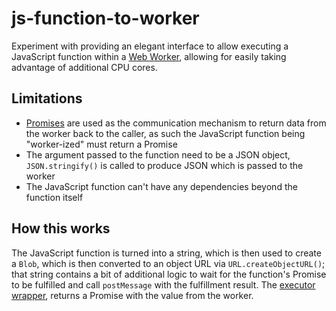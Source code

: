 # js-function-to-worker

Experiment with providing an elegant interface to allow executing a JavaScript function within a [Web Worker](https://developer.mozilla.org/en-US/docs/Web/API/Web_Workers_API/Using_web_workers), allowing for easily taking advantage of additional CPU cores. 

## Limitations
- [Promises](https://developer.mozilla.org/en-US/docs/Web/JavaScript/Reference/Global_Objects/Promise) are used as the communication mechanism to return data from the worker back to the caller, as such the JavaScript function being "worker-ized" must return a Promise
- The argument passed to the function need to be a JSON object, `JSON.stringify()` is called to produce JSON which is passed to the worker
- The JavaScript function can't have any dependencies beyond the function itself

## How this works
The JavaScript function is turned into a string, which is then used to create a `Blob`, which is then converted to an object URL via `URL.createObjectURL()`; that string contains a bit of additional logic to wait for the function's Promise to be fulfilled and call `postMessage` with the fulfillment result. The [executor wrapper](https://github.com/aautar/js-function-to-worker/blob/master/function-worker-executor.js), returns a Promise with the value from the worker.
